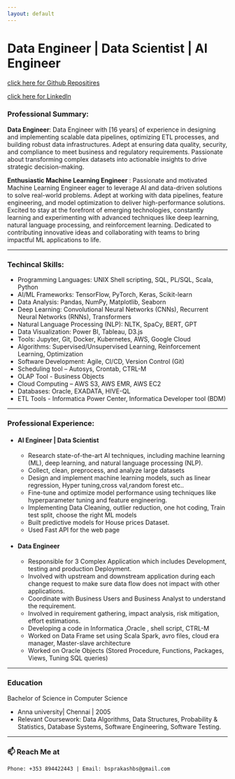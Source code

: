 ```yaml
---
layout: default
---
```


# Data Engineer | Data Scientist | AI Engineer

[click here for Github Repositires](https://github.com/bsprakashbs)

[click here for Linkedln](https://www.linkedin.com/in/prakash-bhavani-selvaraj-523a8a188/)

### Professional Summary:
**Data Engineer**:  Data Engineer with [16 years] of experience in designing and implementing scalable data pipelines, optimizing ETL processes, and building robust data infrastructures. Adept at ensuring data quality, security, and compliance to meet business and regulatory requirements. Passionate about transforming complex datasets into actionable insights to drive strategic decision-making.

**Enthusiastic Machine Learning Engineer** : Passionate and motivated Machine Learning Engineer eager to leverage AI and data-driven solutions to solve real-world problems. Adept at working with data pipelines, feature engineering, and model optimization to deliver high-performance solutions. Excited to stay at the forefront of emerging technologies, constantly learning and experimenting with advanced techniques like deep learning, natural language processing, and reinforcement learning. Dedicated to contributing innovative ideas and collaborating with teams to bring impactful ML applications to life.
* * *
### Techincal Skills:

*   Programming Languages: UNIX Shell scripting, SQL, PL/SQL, Scala, Python
*   AI/ML Frameworks: TensorFlow, PyTorch, Keras, Scikit-learn
*   Data Analysis: Pandas, NumPy, Matplotlib, Seaborn
*   Deep Learning: Convolutional Neural Networks (CNNs), Recurrent Neural Networks (RNNs), Transformers
*   Natural Language Processing (NLP): NLTK, SpaCy, BERT, GPT
*   Data Visualization: Power BI, Tableau, D3.js
*   Tools: Jupyter, Git, Docker, Kubernetes, AWS, Google Cloud
*   Algorithms: Supervised/Unsupervised Learning, Reinforcement Learning, Optimization
*   Software Development: Agile, CI/CD, Version Control (Git)
*   Scheduling tool – Autosys, Crontab, CTRL-M
*   OLAP Tool - Business Objects
*   Cloud Computing – AWS S3, AWS EMR, AWS EC2
*   Databases: Oracle, EXADATA, HIVE-QL 
*   ETL Tools - Informatica Power Center, Informatica Developer tool (BDM)
  
 * * *
 
### Professional Experience:
- #### AI Engineer | Data Scientist
  
  - Research state-of-the-art AI techniques, including machine learning (ML), deep learning, and natural language processing (NLP).
  - Collect, clean, preprocess, and analyze large datasets
  - Design and implement machine learning models, such as  linear regression, Hyper tuning,cross val,random forest etc..
  - Fine-tune and optimize model performance using techniques like hyperparameter tuning and feature engineering.
  - Implementing Data Cleaning, outlier reduction, one hot coding, Train test split, choose the right ML models
  - Built predictive models for House prices Dataset.
  - Used Fast API for the web page


- #### Data Engineer
  - Responsible for 3 Complex Application which includes Development, testing and production Deployment.
  - Involved with upstream and downstream application during each change request to make sure data flow does not impact with other applications.
  - Coordinate with Business Users and Business Analyst to understand the requirement.
  - Involved in requirement gathering, impact analysis, risk mitigation, effort estimations.
  - Developing a code in Informatica ,Oracle , shell script, CTRL-M   
  - Worked on Data Frame set using Scala Spark, avro files, cloud era manager, Master-slave architecture
  - Worked on Oracle Objects (Stored Procedure, Functions, Packages, Views, Tuning SQL queries)
  
* * *
### Education

Bachelor of Science in Computer Science
  - Anna university| Chennai | 2005
  - Relevant Coursework: Data Algorithms, Data Structures, Probability & Statistics, Database Systems, Software Engineering, Software Testing.
    
* * *

###  📫 Reach Me at
```
Phone: +353 894422443 | Email: bsprakashbs@gmail.com
```

